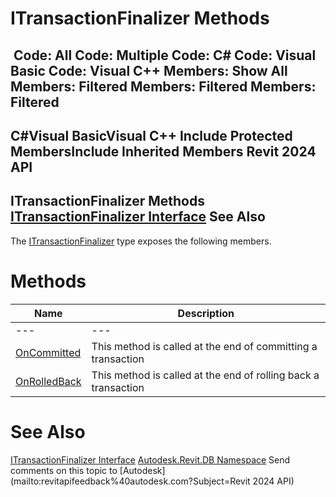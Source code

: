 # ITransactionFinalizer Methods

﻿
 Code: All Code: Multiple Code: C# Code: Visual Basic Code: Visual C++  Members: Show All Members: Filtered Members: Filtered Members: Filtered   
---  
C#Visual BasicVisual C++
Include Protected MembersInclude Inherited Members
Revit 2024 API  
---  
ITransactionFinalizer Methods  
[ITransactionFinalizer Interface](e11d1d5a-00dc-a13f-55b5-4e2fc679f591.md "ITransactionFinalizer Interface") See Also  
---  
The [ITransactionFinalizer](e11d1d5a-00dc-a13f-55b5-4e2fc679f591.md "ITransactionFinalizer Interface") type exposes the following members.
# Methods
| Name | Description |
| --- | --- |
| --- | --- | --- |
| [OnCommitted](6ab3e635-5912-5aa2-09e0-1eb3c0dc54bc.md "OnCommitted Method") | This method is called at the end of committing a transaction |
| [OnRolledBack](8c12024d-2de2-ad2b-d3e0-14a1d79bbdcb.md "OnRolledBack Method") | This method is called at the end of rolling back a transaction |

# See Also
[ITransactionFinalizer Interface](e11d1d5a-00dc-a13f-55b5-4e2fc679f591.md "ITransactionFinalizer Interface")
[Autodesk.Revit.DB Namespace](87546ba7-461b-c646-cbb1-2cb8f5bff8b2.md "Autodesk.Revit.DB Namespace")
Send comments on this topic to [Autodesk](mailto:revitapifeedback%40autodesk.com?Subject=Revit 2024 API)